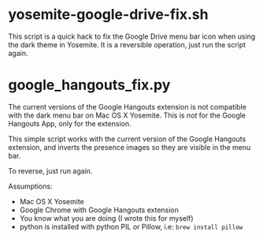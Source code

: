 yosemite-google-drive-fix.sh
=========================
This script is a quick hack to fix the Google Drive menu bar icon when using the dark theme in Yosemite. It is a reversible operation, just run the script again.


google_hangouts_fix.py
=========================
The current versions of the Google Hangouts extension is not compatible with the
dark menu bar on Mac OS X Yosemite. This is *not* for the Google Hangouts App, only for the extension.

This simple script works with the current version of the Google Hangouts extension, and inverts the 
presence images so they are visible in the menu bar. 

To reverse, just run again. 

Assumptions:
<ul>
<li>Mac OS X Yosemite
<li>Google Chrome with Google Hangouts extension
<li>You know what you are doing (I wrote this for myself)
<li>python is installed with python PIL or Pillow, i.e:
</ol>
<code>brew install pillow</code>
